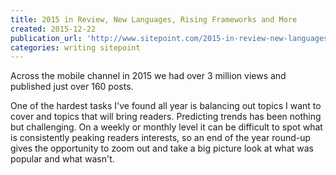 ```yaml
---
title: 2015 in Review, New Languages, Rising Frameworks and More 
created: 2015-12-22
publication_url: 'http://www.sitepoint.com/2015-in-review-new-languages-rising-frameworks-and-more/'
categories: writing sitepoint
---
```


Across the mobile channel in 2015 we had over 3 million views and published just over 160 posts.

One of the hardest tasks I've found all year is balancing out topics I want to cover and topics that will bring readers. Predicting trends has been nothing but challenging. On a weekly or monthly level it can be difficult to spot what is consistently peaking readers interests, so an end of the year round-up gives the opportunity to zoom out and take a big picture look at what was popular and what wasn't.
